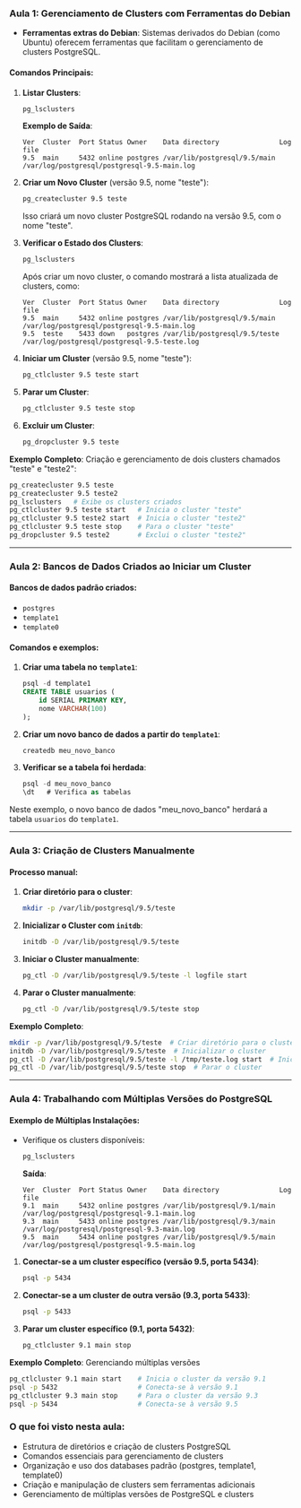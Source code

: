 ### Aula 1: **Gerenciamento de Clusters com Ferramentas do Debian**

- **Ferramentas extras do Debian**: Sistemas derivados do Debian (como Ubuntu) oferecem ferramentas que facilitam o gerenciamento de clusters PostgreSQL.
  
#### Comandos Principais:
1. **Listar Clusters**:
   ```bash
   pg_lsclusters
   ```
   **Exemplo de Saída**:
   ```
   Ver  Cluster  Port Status Owner    Data directory               Log file
   9.5  main     5432 online postgres /var/lib/postgresql/9.5/main /var/log/postgresql/postgresql-9.5-main.log
   ```

2. **Criar um Novo Cluster** (versão 9.5, nome "teste"):
   ```bash
   pg_createcluster 9.5 teste
   ```
   Isso criará um novo cluster PostgreSQL rodando na versão 9.5, com o nome "teste".

3. **Verificar o Estado dos Clusters**:
   ```bash
   pg_lsclusters
   ```
   Após criar um novo cluster, o comando mostrará a lista atualizada de clusters, como:
   ```
   Ver  Cluster  Port Status Owner    Data directory               Log file
   9.5  main     5432 online postgres /var/lib/postgresql/9.5/main /var/log/postgresql/postgresql-9.5-main.log
   9.5  teste    5433 down   postgres /var/lib/postgresql/9.5/teste /var/log/postgresql/postgresql-9.5-teste.log
   ```

4. **Iniciar um Cluster** (versão 9.5, nome "teste"):
   ```bash
   pg_ctlcluster 9.5 teste start
   ```

5. **Parar um Cluster**:
   ```bash
   pg_ctlcluster 9.5 teste stop
   ```

6. **Excluir um Cluster**:
   ```bash
   pg_dropcluster 9.5 teste
   ```

**Exemplo Completo**: Criação e gerenciamento de dois clusters chamados "teste" e "teste2":
```bash
pg_createcluster 9.5 teste
pg_createcluster 9.5 teste2
pg_lsclusters   # Exibe os clusters criados
pg_ctlcluster 9.5 teste start   # Inicia o cluster "teste"
pg_ctlcluster 9.5 teste2 start  # Inicia o cluster "teste2"
pg_ctlcluster 9.5 teste stop    # Para o cluster "teste"
pg_dropcluster 9.5 teste2       # Exclui o cluster "teste2"
```

---

### Aula 2: **Bancos de Dados Criados ao Iniciar um Cluster**

#### Bancos de dados padrão criados:
- `postgres`
- `template1`
- `template0`

#### Comandos e exemplos:
1. **Criar uma tabela no `template1`**:
   ```sql
   psql -d template1
   CREATE TABLE usuarios (
       id SERIAL PRIMARY KEY,
       nome VARCHAR(100)
   );
   ```

2. **Criar um novo banco de dados a partir do `template1`**:
   ```bash
   createdb meu_novo_banco
   ```

3. **Verificar se a tabela foi herdada**:
   ```sql
   psql -d meu_novo_banco
   \dt   # Verifica as tabelas
   ```

Neste exemplo, o novo banco de dados "meu_novo_banco" herdará a tabela `usuarios` do `template1`.

---

### Aula 3: **Criação de Clusters Manualmente**

#### Processo manual:
1. **Criar diretório para o cluster**:
   ```bash
   mkdir -p /var/lib/postgresql/9.5/teste
   ```

2. **Inicializar o Cluster com `initdb`**:
   ```bash
   initdb -D /var/lib/postgresql/9.5/teste
   ```

3. **Iniciar o Cluster manualmente**:
   ```bash
   pg_ctl -D /var/lib/postgresql/9.5/teste -l logfile start
   ```

4. **Parar o Cluster manualmente**:
   ```bash
   pg_ctl -D /var/lib/postgresql/9.5/teste stop
   ```

**Exemplo Completo**:
```bash
mkdir -p /var/lib/postgresql/9.5/teste  # Criar diretório para o cluster
initdb -D /var/lib/postgresql/9.5/teste  # Inicializar o cluster
pg_ctl -D /var/lib/postgresql/9.5/teste -l /tmp/teste.log start  # Iniciar o cluster
pg_ctl -D /var/lib/postgresql/9.5/teste stop  # Parar o cluster
```

---

### Aula 4: **Trabalhando com Múltiplas Versões do PostgreSQL**

#### Exemplo de Múltiplas Instalações:
- Verifique os clusters disponíveis:
  ```bash
  pg_lsclusters
  ```
  **Saída**:
  ```
  Ver  Cluster  Port Status Owner    Data directory               Log file
  9.1  main     5432 online postgres /var/lib/postgresql/9.1/main /var/log/postgresql/postgresql-9.1-main.log
  9.3  main     5433 online postgres /var/lib/postgresql/9.3/main /var/log/postgresql/postgresql-9.3-main.log
  9.5  main     5434 online postgres /var/lib/postgresql/9.5/main /var/log/postgresql/postgresql-9.5-main.log
  ```

1. **Conectar-se a um cluster específico (versão 9.5, porta 5434)**:
   ```bash
   psql -p 5434
   ```

2. **Conectar-se a um cluster de outra versão (9.3, porta 5433)**:
   ```bash
   psql -p 5433
   ```

3. **Parar um cluster específico (9.1, porta 5432)**:
   ```bash
   pg_ctlcluster 9.1 main stop
   ```

**Exemplo Completo**: Gerenciando múltiplas versões
```bash
pg_ctlcluster 9.1 main start    # Inicia o cluster da versão 9.1
psql -p 5432                    # Conecta-se à versão 9.1
pg_ctlcluster 9.3 main stop     # Para o cluster da versão 9.3
psql -p 5434                    # Conecta-se à versão 9.5
```

### O que foi visto nesta aula:
- Estrutura de diretórios e criação de clusters PostgreSQL
- Comandos essenciais para gerenciamento de clusters
- Organização e uso dos databases padrão (postgres, template1, template0)
- Criação e manipulação de clusters sem ferramentas adicionais
- Gerenciamento de múltiplas versões de PostgreSQL e clusters
